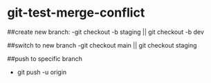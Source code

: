 # git-test-merge-conflict
##create new branch:
-git checkout -b staging   ||  git checkout -b dev

##switch to new branch 
-git checkout main || git checkout staging

##push to specific branch
- git push -u origin <branch name>
